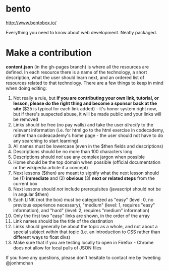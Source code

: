 bento
=====

http://www.bentobox.io/

Everything you need to know about web development. Neatly packaged.

# Make a contribution
**content.json** (in the gh-pages branch) is where all the resources are defined. In each resource there is a name of the technology, a short description, what the user should learn next, and an ordered list of resources related to that technology. There are a few things to keep in mind when doing editing:

1. Not really a rule, but **if you are contributing your own link, tutorial, or lesson, please do the right thing and become a sponsor back at the site** ($25 is typical for each link added) - it's honor system right now, but if there's suspected abuse, it will be made public and your links will be removed
2. Links should be free (no pay walls) and take the user *directly* to the relevant information (i.e. for html go to the html exercise in codecademy, rather than codeacademy's home page - the user should not have to do any searching to start learning)
3. All names must be lowercase (even in the $then fields and descriptions)
4. Descriptions should be no more than 100 characters long
5. Descriptions should *not* use any complex jargon when possible
6. Home should be the top domain when possible (official documentation or the wikipedia article if a concept)
8. Next lessons ($then) are meant to signify what the next lesson should be (1) **immediate** and (2) **obvious** (3) **next or related steps** from the current box
8. Next lessons should *not* include prerequisites (javascript should not be in angular $then)
9. Each LINK (not the box) must be categorized as "easy" (level: 0, no previous experience necessary), "medium" (level: 1, requires "easy" information), and "hard" (level: 2, requires "medium" information)
10. Only the first two "easy" links are shown, in the order of the array
11. Link names should be the title of the destination
12. Links should generally be about the topic as a whole, and not about a special subject *within* that topic (i.e. an introduction to CSS rather than different ways to float divs)
13. Make sure that if you are testing locally to open in Firefox - Chrome does not allow for local pulls of JSON files

If you have any questions, please don't hesitate to contact me by tweeting @jonhmchan